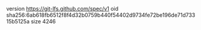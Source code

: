 version https://git-lfs.github.com/spec/v1
oid sha256:6ab618fb6512f8f4d32b0759b440f54402d9734fe72be196de71d73315b5125a
size 4246
